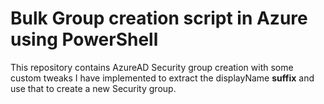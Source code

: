 # Bulk Group creation script in Azure using PowerShell

This repository contains AzureAD Security group creation with some custom tweaks I have implemented to extract the displayName **suffix** and use that to create a new Security group.

